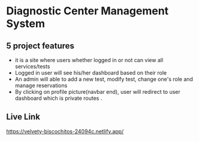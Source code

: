 # Diagnostic Center Management System

**5 project features**
---
* it is a site where users whether logged in or not can view all services/tests
* Logged in user will see his/her dashboard based on their role
* An admin will able to add a new test, modify test, change one's role and manage reservations
* By clicking on profile picture(navbar end), user will redirect to user dashboard which is private routes .

**Live Link**
---
https://velvety-biscochitos-24094c.netlify.app/



